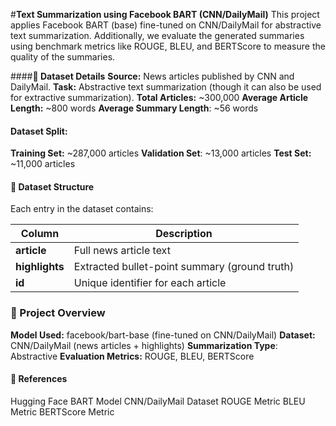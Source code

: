 #**Text Summarization using Facebook BART (CNN/DailyMail)**
This project applies Facebook BART (base) fine-tuned on CNN/DailyMail for abstractive text summarization. Additionally, we evaluate the generated summaries using benchmark metrics like ROUGE, BLEU, and BERTScore to measure the quality of the summaries.

####**📌 Dataset Details**
**Source:** News articles published by CNN and DailyMail.
**Task:** Abstractive text summarization (though it can also be used for extractive summarization).
**Total Articles:** ~300,000
**Average Article Length:** ~800 words
**Average Summary Length**: ~56 words

#### **Dataset Split:**
**Training Set:** ~287,000 articles
**Validation Set**: ~13,000 articles
**Test Set:** ~11,000 articles

#### **📌 Dataset Structure**
Each entry in the dataset contains:

| Column      | Description                                      |
|------------|--------------------------------------------------|
| **article**   | Full news article text                        |
| **highlights** | Extracted bullet-point summary (ground truth) |
| **id**       | Unique identifier for each article             |

### **🚀 Project Overview**
**Model Used:** facebook/bart-base (fine-tuned on CNN/DailyMail)
**Dataset:** CNN/DailyMail (news articles + highlights)
**Summarization Type**: Abstractive
**Evaluation Metrics:** ROUGE, BLEU, BERTScore

#### **🔗 References**
Hugging Face BART Model
CNN/DailyMail Dataset
ROUGE Metric
BLEU Metric
BERTScore Metric




